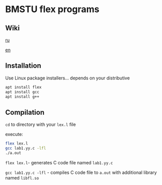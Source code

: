 # BMSTU flex programs 

## Wiki

[ru](https://ru.wikipedia.org/wiki/Flex_(%D0%B3%D0%B5%D0%BD%D0%B5%D1%80%D0%B0%D1%82%D0%BE%D1%80_%D0%BB%D0%B5%D0%BA%D1%81%D0%B8%D1%87%D0%B5%D1%81%D0%BA%D0%B8%D1%85_%D0%B0%D0%BD%D0%B0%D0%BB%D0%B8%D0%B7%D0%B0%D1%82%D0%BE%D1%80%D0%BE%D0%B2))

[en](https://en.wikipedia.org/wiki/Flex_(lexical_analyser_generator))

## Installation

Use Linux package installers... depends on your distributive 

```bash
apt install flex
apt install gcc
apt install g++
```

## Compilation

`cd` to directory with your `lex.l` file

execute:
```bash
flex lex.l
gcc lab1.yy.c -lfl
./a.out
```

`flex lex.l`- generates C code file named `lab1.yy.c`

`gcc lab1.yy.c -lfl` - compiles C code file to `a.out` with additional library named `libfl.so`
